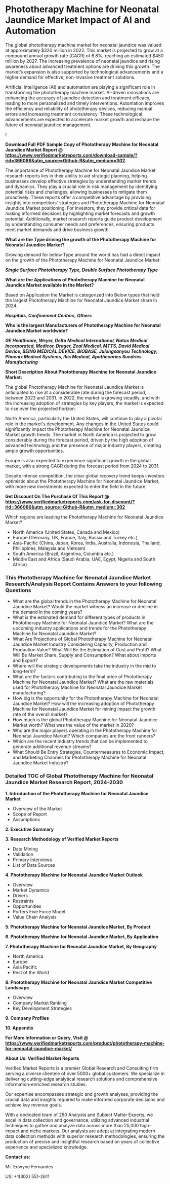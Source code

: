 <meta name="title" content="Global Phototherapy Machine for Neonatal Jaundice Market Impact of AI and Automation"><meta name="description" content="The global phototherapy machine market for neonatal jaundice was valued at approximately $320 million in 2022. This market is projected to grow at a compound annual gr"><meta name="title" content="Phototherapy Machine for Neonatal Jaundice Market Size, Share, Scope, Trends, Growth, Opportunities, Analysis, Forecast"><h1>Phototherapy Machine for Neonatal Jaundice Market Impact of AI and Automation</h1><p>The global phototherapy machine market for neonatal jaundice was valued at approximately $320 million in 2022. This market is projected to grow at a compound annual growth rate (CAGR) of 6.8%, reaching an estimated $450 million by 2027. The increasing prevalence of neonatal jaundice and rising awareness about advanced treatment options are driving this growth. The market’s expansion is also supported by technological advancements and a higher demand for effective, non-invasive treatment solutions.</p><p>Artificial Intelligence (AI) and automation are playing a significant role in transforming the phototherapy machine market. AI-driven innovations are enhancing the accuracy of jaundice detection and treatment efficacy, leading to more personalized and timely interventions. Automation improves the efficiency and reliability of phototherapy devices, reducing manual errors and increasing treatment consistency. These technological advancements are expected to accelerate market growth and reshape the future of neonatal jaundice management.</p>t</p><p id="" class=""><strong>Download Full PDF Sample Copy of Phototherapy Machine for Neonatal Jaundice Market Report @ <a href="https://www.verifiedmarketreports.com/download-sample/?rid=366086&utm_source=Github-R&utm_medium=302" target="_blank">https://www.verifiedmarketreports.com/download-sample/?rid=366086&utm_source=Github-R&utm_medium=302</a></strong></p><p>The importance of&nbsp;Phototherapy Machine for Neonatal Jaundice Market research reports lies in their ability to aid strategic planning, helping businesses develop effective strategies by understanding market trends and dynamics. They play a crucial role in risk management by identifying potential risks and challenges, allowing businesses to mitigate them proactively. These reports offer a competitive advantage by providing insights into competitors' strategies and Phototherapy Machine for Neonatal Jaundice Market positioning. For investors, they provide critical data for making informed decisions by highlighting market forecasts and growth potential. Additionally, market research reports guide product development by understanding consumer needs and preferences, ensuring products meet market demands and drive business growth.</p><p><strong>What are the&nbsp;Type driving the growth of the Phototherapy Machine for Neonatal Jaundice Market?</strong></p><p id="" class="">Growing demand for below Type around the world has had a direct impact on the growth of the Phototherapy Machine for Neonatal Jaundice Market:</p><em><strong>Single Surface Phototherapy Type, Double Surface Phototherapy Type</strong></em></p><strong>What are the&nbsp;Applications&nbsp;of Phototherapy Machine for Neonatal Jaundice Market available in the Market?</strong></p><p id="" class="">Based on Application the Market is categorized into Below types that held the largest Phototherapy Machine for Neonatal Jaundice Market share In 2024.</p><em><strong>Hospitals, Confinement Centers, Others</strong></em></p><strong>Who is the largest Manufacturers of Phototherapy Machine for Neonatal Jaundice Market worldwide?</strong></p><p><em><strong>GE Healthcare, Weyer, Delta Medical International, Natus Medical Incorporated, Medicor, Drager, Zeal Medical, MTTS, David Medical Device, BEING MEDICAL DEVICE, BIOBASE, Julongsanyou Technology, Phoenix Medical Systems, Ibis Medical, Apothecaries Sundries Manufacturing</strong></em></p><p id="" class=""><strong>Short Description About Phototherapy Machine for Neonatal Jaundice Market:</strong></p><p>The global Phototherapy Machine for Neonatal Jaundice Market is anticipated to rise at a considerable rate during the forecast period, between 2023 and 2031. In 2022, the market is growing steadily, and with the increasing adoption of strategies by key players, the market is expected to rise over the projected horizon.</p><p>North America, particularly the United States, will continue to play a pivotal role in the market's development. Any changes in the United States could significantly impact the Phototherapy Machine for Neonatal Jaundice Market growth trends. The market in North America is projected to grow considerably during the forecast period, driven by the high adoption of advanced technology and the presence of major industry players, creating ample growth opportunities.</p><p>Europe is also expected to experience significant growth in the global market, with a strong CAGR during the forecast period from 2024 to 2031.</p><p>Despite intense competition, the clear global recovery trend keeps investors optimistic about the Phototherapy Machine for Neonatal Jaundice Market, with more new investments expected to enter the field in the future.</p><p id="" class=""><strong>Get Discount On The Purchase Of This Report @ <a href="https://www.verifiedmarketreports.com/ask-for-discount/?rid=366086&utm_source=Github-R&utm_medium=302" target="_blank">https://www.verifiedmarketreports.com/ask-for-discount/?rid=366086&utm_source=Github-R&utm_medium=302</a></strong></p>Which regions are leading the Phototherapy Machine for Neonatal Jaundice Market?</p><ul><li>North America (United States, Canada and Mexico)</li><li>Europe (Germany, UK, France, Italy, Russia and Turkey etc.)</li><li>Asia-Pacific (China, Japan, Korea, India, Australia, Indonesia, Thailand, Philippines, Malaysia and Vietnam)</li><li>South America (Brazil, Argentina, Columbia etc.)</li><li>Middle East and Africa (Saudi Arabia, UAE, Egypt, Nigeria and South Africa)</li></ul><h3 id="" class="">This Phototherapy Machine for Neonatal Jaundice Market Research/Analysis Report Contains Answers to your following Questions</h3><ul><li>What are the global trends in the Phototherapy Machine for Neonatal Jaundice Market? Would the market witness an increase or decline in the demand in the coming years?</li><li>What is the estimated demand for different types of products in Phototherapy Machine for Neonatal Jaundice Market? What are the upcoming industry applications and trends for the Phototherapy Machine for Neonatal Jaundice Market?</li><li>What Are Projections of Global Phototherapy Machine for Neonatal Jaundice Market Industry Considering Capacity, Production and Production Value? What Will Be the Estimation of Cost and Profit? What Will Be Market Share, Supply and Consumption? What about imports and Export?</li><li>Where will the strategic developments take the industry in the mid to long-term?</li><li>What are the factors contributing to the final price of Phototherapy Machine for Neonatal Jaundice Market? What are the raw materials used for Phototherapy Machine for Neonatal Jaundice Market manufacturing?</li><li>How big is the opportunity for the Phototherapy Machine for Neonatal Jaundice Market? How will the increasing adoption of Phototherapy Machine for Neonatal Jaundice Market for mining impact the growth rate of the overall market?</li><li>How much is the global Phototherapy Machine for Neonatal Jaundice Market worth? What was the value of the market In 2020?</li><li>Who are the major players operating in the Phototherapy Machine for Neonatal Jaundice Market? Which companies are the front runners?</li><li>Which are the recent industry trends that can be implemented to generate additional revenue streams?</li><li>What Should Be Entry Strategies, Countermeasures to Economic Impact, and Marketing Channels for Phototherapy Machine for Neonatal Jaundice Market Industry?</li></ul><h3 id="" class="">Detailed TOC of Global Phototherapy Machine for Neonatal Jaundice Market Research Report, 2024-2030</h3><p id="" class=""><strong>1. Introduction of the Phototherapy Machine for Neonatal Jaundice Market</strong></p><ul><li>Overview of the Market</li><li>Scope of Report</li><li>Assumptions</li></ul><p id="" class=""><strong>2. Executive Summary</strong></p><p id="" class=""><strong>3. Research Methodology of Verified Market Reports</strong></p><ul><li>Data Mining</li><li>Validation</li><li>Primary Interviews</li><li>List of Data Sources</li></ul><p id="" class=""><strong>4. Phototherapy Machine for Neonatal Jaundice Market Outlook</strong></p><ul><li>Overview</li><li>Market Dynamics</li><li>Drivers</li><li>Restraints</li><li>Opportunities</li><li>Porters Five Force Model</li><li>Value Chain Analysis</li></ul><p id="" class=""><strong>5. Phototherapy Machine for Neonatal Jaundice Market, By Product</strong></p><p id="" class=""><strong>6. Phototherapy Machine for Neonatal Jaundice Market, By Application</strong></p><p id="" class=""><strong>7. Phototherapy Machine for Neonatal Jaundice Market, By Geography</strong></p><ul><li>North America</li><li>Europe</li><li>Asia Pacific</li><li>Rest of the World</li></ul><p id="" class=""><strong>8. Phototherapy Machine for Neonatal Jaundice Market Competitive Landscape</strong></p><ul><li>Overview</li><li>Company Market Ranking</li><li>Key Development Strategies</li></ul><p id="" class=""><strong>9. Company Profiles</strong></p><p id="" class=""><strong>10. Appendix</strong></p><p id="" class=""><strong>For More Information or Query, Visit @ <a href="https://www.verifiedmarketreports.com/product/phototherapy-machine-for-neonatal-jaundice-market/" target="_blank">https://www.verifiedmarketreports.com/product/phototherapy-machine-for-neonatal-jaundice-market/</a></strong></p><p id="" class=""><strong>About Us: Verified Market Reports</strong></p><p id="" class="">Verified Market Reports is a premier Global Research and Consulting firm serving a diverse clientele of over 5000+ global customers. We specialize in delivering cutting-edge analytical research solutions and comprehensive information-enriched research studies.</p><p id="" class="">Our expertise encompasses strategic and growth analyses, providing the crucial data and insights required to make informed corporate decisions and achieve key revenue goals.</p><p id="" class="">With a dedicated team of 250 Analysts and Subject Matter Experts, we excel in data collection and governance, utilizing advanced industrial techniques to gather and analyze data across more than 25,000 high-impact and niche markets. Our analysts are adept at integrating modern data collection methods with superior research methodologies, ensuring the production of precise and insightful research based on years of collective experience and specialized knowledge.</p><p id="" class=""><strong>Contact us:</strong></p><p id="" class="">Mr. Edwyne Fernandes</p><p id="" class="">US: +1(302) 551-2611</p>